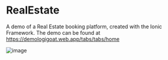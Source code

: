 # RealEstate
A demo of a Real Estate booking platform, created with the Ionic Framework.
The demo can be found at https://demologigoat.web.app/tabs/tabs/home

![image](https://user-images.githubusercontent.com/82624449/115087392-4cdc7c80-9ecb-11eb-9d23-aa4f8ac5647c.png)
